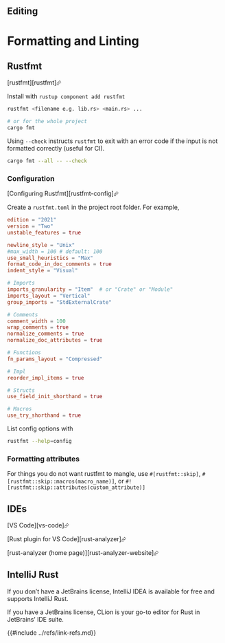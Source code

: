 ## Editing

# Formatting and Linting

## Rustfmt

[rustfmt][rustfmt]⮳

Install with `rustup component add rustfmt`

```sh
rustfmt <filename e.g. lib.rs> <main.rs> ...

# or for the whole project
cargo fmt
```

Using `--check` instructs `rustfmt` to exit with an error code if the input is not formatted correctly (useful for CI).

```sh
cargo fmt --all -- --check
```

### Configuration

[Configuring Rustfmt][rustfmt-config]⮳

Create a `rustfmt.toml` in the project root folder.
For example,

```toml
edition = "2021"
version = "Two"
unstable_features = true

newline_style = "Unix"
#max_width = 100 # default: 100
use_small_heuristics = "Max"
format_code_in_doc_comments = true
indent_style = "Visual"

# Imports
imports_granularity = "Item"  # or "Crate" or "Module"
imports_layout = "Vertical"
group_imports = "StdExternalCrate"

# Comments
comment_width = 100
wrap_comments = true
normalize_comments = true
normalize_doc_attributes = true

# Functions
fn_params_layout = "Compressed"

# Impl
reorder_impl_items = true

# Structs
use_field_init_shorthand = true

# Macros
use_try_shorthand = true
```

List config options with

```sh
rustfmt --help=config
```

### Formatting attributes

For things you do not want rustfmt to mangle, use `#[rustfmt::skip]`, `#[rustfmt::skip::macros(macro_name)]`, or `#![rustfmt::skip::attributes(custom_attribute)]`

## IDEs

[VS Code][vs-code]⮳

[Rust plugin for VS Code][rust-analyzer]⮳

[rust-analyzer (home page)][rust-analyzer-website]⮳

## IntelliJ Rust

If you don’t have a JetBrains license, IntelliJ IDEA is available for free and supports IntelliJ Rust.

If you have a JetBrains license, CLion is your go-to editor for Rust in JetBrains’ IDE suite.

{{#include ../refs/link-refs.md}}
